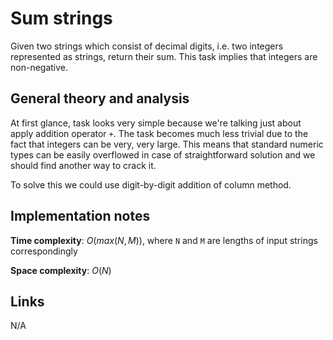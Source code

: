 # Sum strings

Given two strings which consist of decimal digits, i.e. two integers represented as strings, return their sum. This task implies that 
integers are non-negative.

## General theory and analysis

At first glance, task looks very simple because we're talking just about apply addition operator `+`. The task becomes much less trivial due to the fact that integers can be very, very large. This means that standard numeric types can be easily overflowed in case of straightforward solution and we should find another way to crack it.

To solve this we could use digit-by-digit addition of column method.

## Implementation notes

**Time complexity**: $O(max(N, M))$, where `N` and `M` are lengths of input strings correspondingly

**Space complexity**: $O(N)$

## Links

N/A
